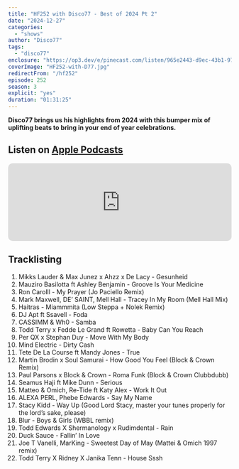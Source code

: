 ```yaml
---
title: "HF252 with Disco77 - Best of 2024 Pt 2"
date: "2024-12-27"
categories:
  - "shows"
author: "Disco77"
tags:
  - "disco77"
enclosure: "https://op3.dev/e/pinecast.com/listen/965e2443-d9ec-43b1-97eb-763736d48dd3.mp3?source=rss&ext=asset.mp3 109876046 audio/mpeg"
coverImage: "HF252-with-D77.jpg"
redirectFrom: "/hf252"
episode: 252
season: 3
explicit: "yes"
duration: "01:31:25"
---
```


**Disco77 brings us his highlights from 2024 with this bumper mix of uplifting beats to bring in your end of year celebrations.**

## Listen on [Apple Podcasts](https://podcasts.apple.com/gb/podcast/hf252-with-disco77-best-of-2024-pt-2/id355833875?i=1000681814568)

<iframe allow="autoplay *; encrypted-media *; fullscreen *; clipboard-write" frameborder="0" height="175" style="width:100%;max-width:660px;overflow:hidden;border-radius:10px;" sandbox="allow-forms allow-popups allow-same-origin allow-scripts allow-storage-access-by-user-activation allow-top-navigation-by-user-activation" src="https://embed.podcasts.apple.com/gb/podcast/hf252-with-disco77-best-of-2024-pt-2/id355833875?i=1000681814568"></iframe>

## Tracklisting

1. Mikks Lauder & Max Junez x Ahzz x De Lacy - Gesunheid
2. Mauziro Basilotta ft Ashley Benjamin - Groove Is Your Medicine
3. Ron Carolll - My Prayer (Jo Paciello Remix)
4. Mark Maxwell, DE’ SAINT, Mell Hall - Tracey In My Room (Mell Hall Mix)
5. Haitras - Miammmita (Low Steppa + Nolek Remix)
6. DJ Apt ft Ssavell - Foda
7. CASSIMM & Wh0 - Samba
8. Todd Terry x Fedde Le Grand ft Rowetta - Baby Can You Reach
9. Per QX x Stephan Duy - Move With My Body
10. Mind Electric - Dirty Cash
11. Tete De La Course ft Mandy Jones - True
12. Martin Brodin x Soul Samurai - How Good You Feel (Block & Crown Remix)
13. Paul Parsons x Block & Crown - Roma Funk (Block & Crown Clubbdubb)
14. Seamus Haji ft Mike Dunn - Serious
15. Matteo & Omich, Re-Tide ft Katy Alex - Work It Out
16. ALEXA PERL, Phebe Edwards - Say My Name
17. Stacy Kidd - Way Up (Good Lord Stacy, master your tunes properly for the lord’s sake, please)
18. Blur - Boys & Girls (WBBL remix)
19. Todd Edwards X Shermanology x Rudimdental - Rain
20. Duck Sauce - Fallin’ In Love
21. Joe T Vanelli, MarKing - Sweetest Day of May (Mattei & Omich 1997 remix)
22. Todd Terry X Ridney X Janika Tenn - House Sssh
